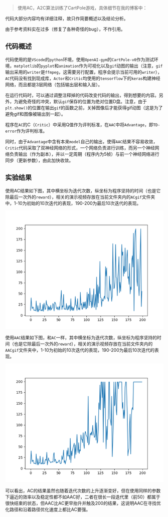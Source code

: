 > 使用AC，A2C算法训练了CartPole游戏，具体细节在我的博客中：

代码大部分内容均有详细注释，故只作简要概述以及结论分析。

由于参考资料实在过多（修复了各种奇怪的bug），不作引用。

## 代码概述

代码使用的是`VScode`的`python`环境，使用`OpenAI-gym`的`CartPole-v0`作为测试环境，`matplotlib`的`pyplot`和`animation`作为可视化以及`gif`动图的输出（注意，`gif`输出采用的`writer`是`ffmpeg`，这需要另行配置，程序会提示当前可用的`writer`），`AC`代码没有找到现成库，`Actor`和`Critic`均使用的`tensorflow`下的`keras`构建神经网络，而且都是3层网络（包括输出层和输入层）。

在运行代码时，可以通过调整注释掉的代码改变代码的输出，得到想要的内容。另外，为避免奇怪的冲突，默认`gif`保存的位置为绝对位置D盘。注意，由于`plt.show()`的位置在输出`gif`的函数之前，关掉图像后才能获得gif动图（这是为了避免gif和图像被输出到一起）。

程序在`AC`的C（`Critic`）中采用Q值作为评判标准，在`AAC`中将`Advantage`，即`TD-error`作为评判标准。

同时，由于`Advantage`中含有本来`model`自己的输出，使得`AAC`结果不容易收敛，`Critic`代码采取了双神经网络的形式，一个网络负责进行训练，而另一个神经网络负责输出（作为副本），并以一定周期（程序内为5帧）与前一个神经网络进行同步（更新参数），由此加快收敛。

## 实验结果

使用AC结果如下图，其中横坐标为迭代次数，纵坐标为程序坚持的时间（也是它除最后一次外的`reward`），相关的演示视频存放在当前文件夹内的`ACgif`文件夹中，1-10为初始的10次迭代的表现，190-200为最后10次迭代的表现。

![AC](AC.png)

使用`AAC`结果如下图，和`AC`一样，其中横坐标为迭代次数，纵坐标为程序坚持的时间（也是它除最后一次外的`reward`），相关的演示视频存放在当前文件夹内的`AACgif`文件夹中，1-10为初始的10次迭代的表现，190-200为最后10次迭代的表现。

![AAC](AAC.png)

可以看出，AC的结果虽然也随着迭代次数的上升逐渐变好，但在使用同样的参数下逼近的效率以及稳定性都不如AAC好，二者在很长一段迭代里（前50）都属于很快结束的状态，但AAC比AC更早抬升并触及200的结果，这说明AAC在寻找优化路径和沿着路径优化速度上都比AC要强。